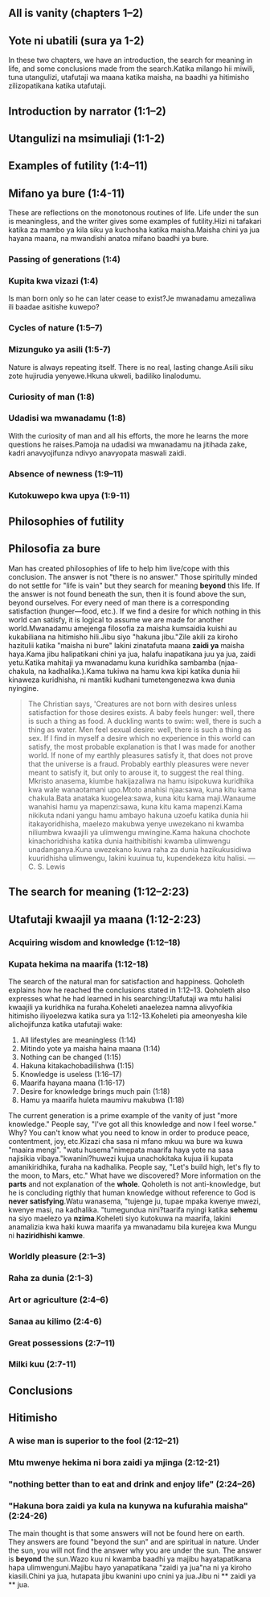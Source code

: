 ## All is vanity (chapters 1–2)
## Yote ni ubatili (sura ya 1-2)

In these two chapters, we have an introduction, the search for meaning in life, and some conclusions made from the search.Katika milango hii miwili, tuna utangulizi, utafutaji wa maana katika maisha, na baadhi ya hitimisho zilizopatikana katika utafutaji.

## Introduction by narrator (1:1–2)
## Utangulizi na msimuliaji (1:1-2)

## Examples of futility (1:4–11)
## Mifano ya bure (1:4-11)

These are reflections on the monotonous routines of life. Life under the sun is meaningless, and the writer gives some examples of futility.Hizi ni tafakari katika za mambo ya kila siku ya kuchosha katika maisha.Maisha chini ya jua hayana maana, na mwandishi anatoa mifano baadhi ya bure.

### Passing of generations (1:4)
### Kupita kwa vizazi (1:4)

Is man born only so he can later cease to exist?Je mwanadamu amezaliwa ili baadae asitishe kuwepo?

### Cycles of nature (1:5–7)
### Mizunguko ya asili (1:5-7)

Nature is always repeating itself. There is no real, lasting change.Asili siku zote hujirudia yenyewe.Hkuna ukweli, badiliko linalodumu.

### Curiosity of man (1:8)
### Udadisi wa mwanadamu (1:8)

With the curiosity of man and all his efforts, the more he learns the more questions he raises.Pamoja na udadisi wa mwanadamu na jitihada zake, kadri anavyojifunza ndivyo anavyopata maswali zaidi.

### Absence of newness (1:9–11)
### Kutokuwepo kwa upya (1:9-11)

## Philosophies of futility
## Philosofia za bure

Man has created philosophies of life to help him live/cope with this conclusion. The answer is not "there is no answer." Those spiritully minded do not settle for "life is vain" but they search for meaning **beyond** this life. If the answer is not found beneath the sun, then it is found above the sun, beyond ourselves. For every need of man there is a corresponding satisfaction (hunger—food, etc.). If we find a desire for which nothing in this world can satisfy, it is logical to assume we are made for another world.Mwanadamu amejenga filosofia za maisha kumsaidia kuishi au kukabiliana na hitimisho hili.Jibu siyo "hakuna jibu."Zile akili za kiroho hazitulii katika "maisha ni bure" lakini zinatafuta maana **zaidi ya** maisha haya.Kama jibu halipatikani chini ya jua, halafu inapatikana juu ya jua, zaidi yetu.Katika mahitaji ya mwanadamu kuna kuridhika sambamba (njaa-chakula, na kadhalika.).Kama tukiwa na hamu kwa kipi katika dunia hii kinaweza kuridhisha, ni mantiki kudhani tumetengenezwa kwa dunia nyingine.

> The Christian says, 'Creatures are not born with desires unless satisfaction for those desires exists. A baby feels hunger: well, there is such a thing as food. A duckling wants to swim: well, there is such a thing as water. Men feel sexual desire: well, there is such a thing as sex. If I find in myself a desire which no experience in this world can satisfy, the most probable explanation is that I was made for another world. If none of my earthly pleasures satisfy it, that does not prove that the universe is a fraud. Probably earthly pleasures were never meant to satisfy it, but only to arouse it, to suggest the real thing. Mkristo anasema, kiumbe hakijazaliwa na hamu isipokuwa kuridhika kwa wale wanaotamani upo.Mtoto anahisi njaa:sawa, kuna kitu kama chakula.Bata anataka kuogelea:sawa, kuna kitu kama maji.Wanaume wanahisi hamu ya mapenzi:sawa, kuna kitu kama mapenzi.Kama nikikuta ndani yangu hamu ambayo hakuna uzoefu katika dunia hii itakayoridhisha, maelezo makubwa yenye uwezekano ni kwamba niliumbwa kwaajili ya ulimwengu mwingine.Kama hakuna chochote kinachoridhisha katika dunia haithibitishi kwamba ulimwengu unadanganya.Kuna uwezekano kuwa raha za dunia hazikukusidiwa kuuridhisha ulimwengu, lakini kuuinua tu, kupendekeza kitu halisi. 
> —C. S. Lewis

## The search for meaning (1:12–2:23)
## Utafutaji kwaajil ya maana (1:12-2:23)

### Acquiring wisdom and knowledge (1:12–18)
### Kupata hekima na maarifa (1:12-18)

The search of the natural man for satisfaction and happiness. Qoholeth explains how he reached the conclusions stated in 1:12–13. Qoholeth also expresses what he had learned in his searching:Utafutaji wa mtu halisi kwaajili ya kuridhika na furaha.Koheleti anaelezea namna alivyofikia hitimisho iliyoelezwa katika sura ya 1:12-13.Koheleti pia ameonyesha kile alichojifunza katika utafutaji wake:

1. All lifestyles are meaningless (1:14)
1. Mitindo yote ya maisha haina maana (1:14)
2. Nothing can be changed (1:15)
2. Hakuna kitakachobadilishwa (1:15)
3. Knowledge is useless (1:16–17)
3. Maarifa hayana maana (1:16-17)
4. Desire for knowledge brings much pain (1:18)
4. Hamu ya maarifa huleta maumivu makubwa (1:18) 

The current generation is a prime example of the vanity of just "more knowledge." People say, "I've got all this knowledge and now I feel worse." Why? You can't know what you need to know in order to produce peace, contentment, joy, etc.Kizazi cha sasa ni mfano mkuu wa bure wa kuwa "maaira mengi". "watu husema"nimepata maarifa haya yote na sasa najisikia vibaya."kwanini?huwezi kujua unachokitaka kujua ili kupata amanikiridhika, furaha na kadhalika. People say, "Let's build high, let's fly to the moon, to Mars, etc." What have we discovered? More information on the **parts** and not explanation of the **whole**. Qoholeth is not anti-knowledge, but he is concluding rigthly that human knowledge without reference to God is **never satisfying**.Watu wanasema, "tujenge ju, tupae mpaka kwenye mwezi, kwenye  masi, na kadhalika. "tumegundua nini?taarifa nyingi katika **sehemu** na siyo maelezo ya  **nzima**.Koheleti siyo kutokuwa na maarifa, lakini anamalizia kwa haki kuwa maarifa ya mwanadamu bila kurejea kwa Mungu ni **haziridhishi kamwe**.

### Worldly pleasure (2:1–3)
### Raha za dunia (2:1-3)

### Art or agriculture (2:4–6)
### Sanaa au kilimo (2:4-6)

### Great possessions (2:7–11)
### Milki kuu (2:7-11)

## Conclusions
## Hitimisho

### A wise man is superior to the fool (2:12–21)
### Mtu mwenye hekima ni bora zaidi ya mjinga (2:12-21)

### "nothing better than to eat and drink and enjoy life" (2:24–26)
### "Hakuna bora zaidi ya kula na kunywa na kufurahia maisha" (2:24-26)

The main thought is that some answers will not be found here on earth. They answers are found "beyond the sun" and are spiritual in nature. Under the sun, you will not find the answer why you are under the sun. The answer is **beyond** the sun.Wazo kuu ni kwamba baadhi ya majibu hayatapatikana hapa ulimwenguni.Majibu hayo yanapatikana  "zaidi ya jua"na ni ya kiroho kiasili.Chini ya jua, hutapata jibu kwanini upo cnini ya jua.Jibu ni ** zaidi ya ** jua.